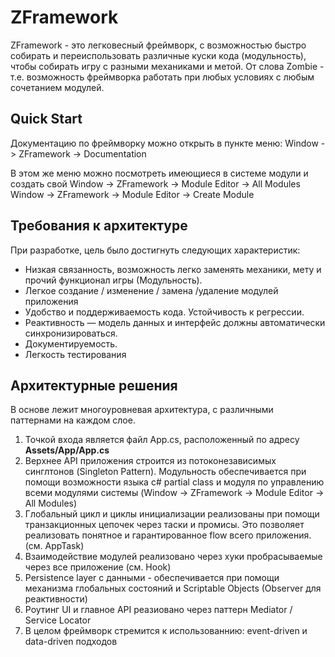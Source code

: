# ZFramework

ZFramework - это легковесный фреймворк, с возможностью быстро собирать и переиспользовать различные куски кода (модульность), чтобы собирать игру с разными механиками и метой. От слова Zombie - т.е. возможность фреймворка работать при любых условиях с любым сочетанием модулей.

## Quick Start
Документацию по фреймворку можно открыть в пункте меню:
Window -> ZFramework -> Documentation

В этом же меню можно посмотреть имеющиеся в системе модули и создать свой
Window -> ZFramework -> Module Editor -> All Modules
Window -> ZFramework -> Module Editor -> Create Module

## Требования к архитектуре

При разработке, цель было достигнуть следующих характеристик:
- Низкая связанность, возможность легко заменять механики, мету и прочий функционал игры (Модульность).
- Легкое создание / изменение / замена /удаление модулей приложения
- Удобство и поддерживаемость кода. Устойчивость к регрессии.
- Реактивность — модель данных и интерфейс должны автоматически синхронизироваться.
- Документируемость.
- Легкость тестирования

## Архитектурные решения

В основе лежит многоуровневая архитектура, с различными паттернами на каждом слое.

1. Точкой входа является файл App.cs, расположенный по адресу <b>Assets/App/App.cs</b>
2. Верхнее API приложения строится из потоконезависимых синглтонов (Singleton Pattern). Модульность обеспечивается при помощи возможности языка c# partial class и модуля по управлению всеми модулями системы (Window -> ZFramework -> Module Editor -> All Modules)
3. Глобальный цикл и циклы инициализации реализованы при помощи транзакционных цепочек через таски и промисы. Это позволяет реализовать понятное и гарантированное flow всего приложения. (см. AppTask)
4. Взаимодействие модулей реализовано через хуки пробрасываемые через все приложение (см. Hook)
5. Persistence layer с данными - обеспечивается при помощи механизма глобальных состояний и Scriptable Objects (Observer для реактивности)
6. Роутинг UI и главное API реазиовано через паттерн Mediator / Service Locator
7. В целом фреймворк стремится к использованнию: event-driven и data-driven подходов
